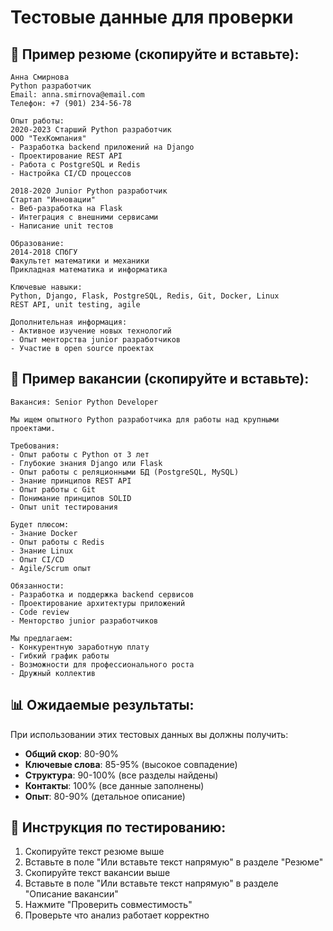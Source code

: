# Тестовые данные для проверки

## 📄 Пример резюме (скопируйте и вставьте):

```
Анна Смирнова
Python разработчик
Email: anna.smirnova@email.com
Телефон: +7 (901) 234-56-78

Опыт работы:
2020-2023 Старший Python разработчик
ООО "ТехКомпания"
- Разработка backend приложений на Django
- Проектирование REST API
- Работа с PostgreSQL и Redis
- Настройка CI/CD процессов

2018-2020 Junior Python разработчик
Стартап "Инновации"
- Веб-разработка на Flask
- Интеграция с внешними сервисами
- Написание unit тестов

Образование:
2014-2018 СПбГУ
Факультет математики и механики
Прикладная математика и информатика

Ключевые навыки:
Python, Django, Flask, PostgreSQL, Redis, Git, Docker, Linux
REST API, unit testing, agile

Дополнительная информация:
- Активное изучение новых технологий
- Опыт менторства junior разработчиков
- Участие в open source проектах
```

## 🎯 Пример вакансии (скопируйте и вставьте):

```
Вакансия: Senior Python Developer

Мы ищем опытного Python разработчика для работы над крупными проектами.

Требования:
- Опыт работы с Python от 3 лет
- Глубокие знания Django или Flask
- Опыт работы с реляционными БД (PostgreSQL, MySQL)
- Знание принципов REST API
- Опыт работы с Git
- Понимание принципов SOLID
- Опыт unit тестирования

Будет плюсом:
- Знание Docker
- Опыт работы с Redis
- Знание Linux
- Опыт CI/CD
- Agile/Scrum опыт

Обязанности:
- Разработка и поддержка backend сервисов
- Проектирование архитектуры приложений
- Code review
- Менторство junior разработчиков

Мы предлагаем:
- Конкурентную заработную плату
- Гибкий график работы
- Возможности для профессионального роста
- Дружный коллектив
```

## 📊 Ожидаемые результаты:

При использовании этих тестовых данных вы должны получить:
- **Общий скор**: 80-90%
- **Ключевые слова**: 85-95% (высокое совпадение)
- **Структура**: 90-100% (все разделы найдены)
- **Контакты**: 100% (все данные заполнены)
- **Опыт**: 80-90% (детальное описание)

## 🧪 Инструкция по тестированию:

1. Скопируйте текст резюме выше
2. Вставьте в поле "Или вставьте текст напрямую" в разделе "Резюме" 
3. Скопируйте текст вакансии выше
4. Вставьте в поле "Или вставьте текст напрямую" в разделе "Описание вакансии"
5. Нажмите "Проверить совместимость"
6. Проверьте что анализ работает корректно